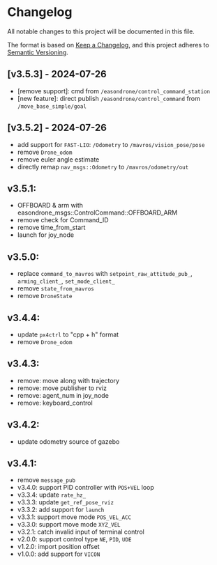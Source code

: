 # Changelog

All notable changes to this project will be documented in this file.

The format is based on [Keep a Changelog](https://keepachangelog.com/en/1.1.0/),
and this project adheres to [Semantic Versioning](https://semver.org/spec/v2.0.0.html).

## [v3.5.3] - 2024-07-26
- [remove support]: cmd from `/easondrone/control_command_station`
- [new feature]: direct publish `/easondrone/control_command` from `/move_base_simple/goal`

## [v3.5.2] - 2024-07-26
- add support for `FAST-LIO`: `/Odometry` to `/mavros/vision_pose/pose`
- remove `Drone_odom`
- remove euler angle estimate
- directly remap `nav_msgs::Odometry` to `/mavros/odometry/out`

## v3.5.1:
- OFFBOARD & arm with easondrone_msgs::ControlCommand::OFFBOARD_ARM
- remove check for Command_ID
- remove time_from_start
- launch for joy_node

## v3.5.0:
- replace `command_to_mavros` with `setpoint_raw_attitude_pub_`, `arming_client_`, `set_mode_client_`
- remove `state_from_mavros`
- remove `DroneState`

## v3.4.4:
- update `px4ctrl` to "cpp + h" format
- remove `Drone_odom`

## v3.4.3: 
- remove: move along with trajectory
- remove: move publisher to rviz
- remove: agent_num in joy_node
- remove: keyboard_control

## v3.4.2: 
- update odometry source of gazebo

## v3.4.1: 
- remove `message_pub`
- v3.4.0: support PID controller with `POS+VEL` loop
- v3.3.4: update `rate_hz_`
- v3.3.3: update `get_ref_pose_rviz`
- v3.3.2: add support for `launch`
- v3.3.1: support move mode `POS_VEL_ACC`
- v3.3.0: support move mode `XYZ_VEL`
- v3.2.1: catch invalid input of terminal control
- v2.0.0: support control type `NE`, `PID`, `UDE`
- v1.2.0: import position offset
- v1.0.0: add support for `VICON`
